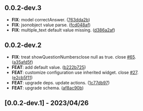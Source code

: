 ## 0.0.2-dev.3

 - **FIX**: model correctAnswer. ([763dda2b](https://github.com/Goxiaoy/flutter_survey_js/commit/763dda2b8f91f13e87f7f624f94c98b50d826929))
 - **FIX**: jsonobject value parse. ([fcd048af](https://github.com/Goxiaoy/flutter_survey_js/commit/fcd048af1025bcb66f5dc59f85743bf1b640d759))
 - **FIX**: multiple_text default value missing. ([d386a2af](https://github.com/Goxiaoy/flutter_survey_js/commit/d386a2af1c8e8736a9ef05e89df3aaab399b18fe))

## 0.0.2-dev.2

 - **FIX**: treat showQuestionNumbersclose null as true.  close [#65](https://github.com/Goxiaoy/flutter_survey_js/issues/65). ([a35afd5f](https://github.com/Goxiaoy/flutter_survey_js/commit/a35afd5f25f245eb97fd9beb78ba09a86b3779be))
 - **FEAT**: add default value. ([b222b725](https://github.com/Goxiaoy/flutter_survey_js/commit/b222b7259fdc94ed817d8ad205f1d1afa53de437))
 - **FEAT**: customize configuration use inherited widget. close [#27](https://github.com/Goxiaoy/flutter_survey_js/issues/27). ([e2cb5f11](https://github.com/Goxiaoy/flutter_survey_js/commit/e2cb5f11f6fbe63fbf3eba8e454e7f3941fb4493))
 - **FEAT**: upgrade deps. update actions. ([1c77db97](https://github.com/Goxiaoy/flutter_survey_js/commit/1c77db97f33a30cb16378803ce2b11e9283063ec))
 - **FEAT**: upgrade schema. ([af8ac90b](https://github.com/Goxiaoy/flutter_survey_js/commit/af8ac90bafb4f24bca7c4ad17b8f2013531e8824))

## [0.0.2-dev.1] - 2023/04/26